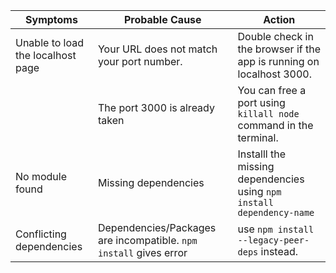 <link rel="stylesheet" href="../../stylesheets/extra.css" />

| **Symptoms** | **Probable Cause** | **Action** |
| ------------ | ------------------ | ---------- |
| Unable to load the localhost page | Your URL does not match your port number. | Double check in the browser if the app is running on localhost 3000. |
|     | The port 3000 is already taken | You can free a port using ```killall node``` command in the terminal.|
| No module found | Missing dependencies | Installl the missing dependencies using ```npm install dependency-name```
| Conflicting dependencies | Dependencies/Packages are incompatible. ```npm install``` gives error| use ```npm install --legacy-peer-deps``` instead. 